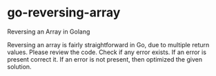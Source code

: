 # go-reversing-array

Reversing an Array in Golang

Reversing an array is fairly straightforward in Go, due to multiple return values. Please review the code. Check if any error exists. If an error is present correct it. If an error is not present, then optimized the given solution.

